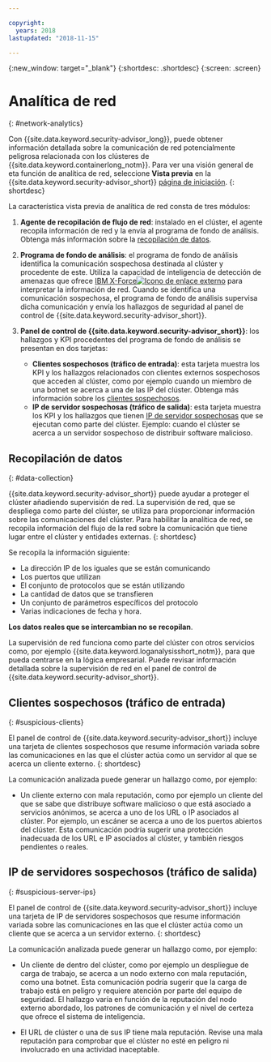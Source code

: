 ```yaml
---

copyright:
  years: 2018
lastupdated: "2018-11-15"

---
```


{:new_window: target="_blank"}
{:shortdesc: .shortdesc}
{:screen: .screen}

# Analítica de red
{: #network-analytics}

Con {{site.data.keyword.security-advisor_long}}, puede obtener información detallada sobre la comunicación de red potencialmente peligrosa relacionada con los clústeres de {{site.data.keyword.containerlong_notm}}. Para ver una visión general de eta función de analítica de red, seleccione **Vista previa** en la {{site.data.keyword.security-advisor_short}} [página de iniciación](https://console.bluemix.net/security/advisor/#!/overview).
{: shortdesc}

La característica vista previa de analítica de red consta de tres módulos:

1. **Agente de recopilación de flujo de red**: instalado en el clúster, el agente recopila información de red y la envía al programa de fondo de análisis. Obtenga más información sobre la [recopilación de datos](#data-collection).

2. **Programa de fondo de análisis**: el programa de fondo de análisis identifica la comunicación sospechosa destinada al clúster y procedente de este. Utiliza la capacidad de inteligencia de detección de amenazas que ofrece [IBM X-Force![Icono de enlace externo](../../icons/launch-glyph.svg "Icono de enlace externo")](https://www.ibm.com/security/xforce) para interpretar la información de red. Cuando se identifica una comunicación sospechosa, el programa de fondo de análisis supervisa dicha comunicación y envía los hallazgos de seguridad al panel de control de {{site.data.keyword.security-advisor_short}}.

3. **Panel de control de {{site.data.keyword.security-advisor_short}}**: los hallazgos y KPI procedentes del programa de fondo de análisis se presentan en dos tarjetas:

   - **Clientes sospechosos (tráfico de entrada)**: esta tarjeta muestra los KPI y los hallazgos relacionados con clientes externos sospechosos que acceden al clúster, como por ejemplo cuando un miembro de una botnet se acerca a una de las IP del clúster. Obtenga más información sobre los [clientes sospechosos](#suspicious-clients).
   - **IP de servidor sospechosas (tráfico de salida)**: esta tarjeta muestra los KPI y los hallazgos que tienen [IP de servidor sospechosas](#suspicious-server-ips) que se ejecutan como parte del clúster. Ejemplo: cuando el clúster se acerca a un servidor sospechoso de distribuir software malicioso.


## Recopilación de datos
{: #data-collection}

{{site.data.keyword.security-advisor_short}} puede ayudar a proteger el clúster añadiendo supervisión de red. La supervisión de red, que se despliega como parte del clúster, se utiliza para proporcionar información sobre las comunicaciones del clúster. Para habilitar la analítica de red, se recopila información del flujo de la red sobre la comunicación que tiene lugar entre el clúster y entidades externas.
{: shortdesc}

Se recopila la información siguiente:

* La dirección IP de los iguales que se están comunicando
* Los puertos que utilizan
* El conjunto de protocolos que se están utilizando
* La cantidad de datos que se transfieren
* Un conjunto de parámetros específicos del protocolo
* Varias indicaciones de fecha y hora.

**Los datos reales que se intercambian no se recopilan**.

La supervisión de red funciona como parte del clúster con otros servicios como, por ejemplo {{site.data.keyword.loganalysisshort_notm}}, para que pueda centrarse en la lógica empresarial. Puede revisar información detallada sobre la supervisión de red en el panel de control de {{site.data.keyword.security-advisor_short}}.


## Clientes sospechosos (tráfico de entrada)
{: #suspicious-clients}

El panel de control de {{site.data.keyword.security-advisor_short}} incluye una tarjeta de clientes sospechosos que resume información variada sobre las comunicaciones en las que el clúster actúa como un servidor al que se acerca un cliente externo.
{: shortdesc}

La comunicación analizada puede generar un hallazgo como, por ejemplo:

- Un cliente externo con mala reputación, como por ejemplo un cliente del que se sabe que distribuye software malicioso o que está asociado a servicios anónimos, se acerca a uno de los URL o IP asociados al clúster. Por ejemplo, un escáner se acerca a uno de los puertos abiertos del clúster. Esta comunicación podría sugerir una protección inadecuada de los URL e IP asociados al clúster, y también riesgos pendientes o reales.


## IP de servidores sospechosos (tráfico de salida)
{: #suspicious-server-ips}

El panel de control de {{site.data.keyword.security-advisor_short}} incluye una tarjeta de IP de servidores sospechosos que resume información variada sobre las comunicaciones en las que el clúster actúa como un cliente que se acerca a un servidor externo.
{: shortdesc}

La comunicación analizada puede generar un hallazgo como, por ejemplo:

- Un cliente de dentro del clúster, como por ejemplo un despliegue de carga de trabajo, se acerca a un nodo externo con mala reputación, como una botnet. Esta comunicación podría sugerir que la carga de trabajo está en peligro y requiere atención por parte del equipo de seguridad. El hallazgo varía en función de la reputación del nodo externo abordado, los patrones de comunicación y el nivel de certeza que ofrece el sistema de inteligencia.

- El URL de clúster o una de sus IP tiene mala reputación. Revise una mala reputación para comprobar que el clúster no esté en peligro ni involucrado en una actividad inaceptable.
